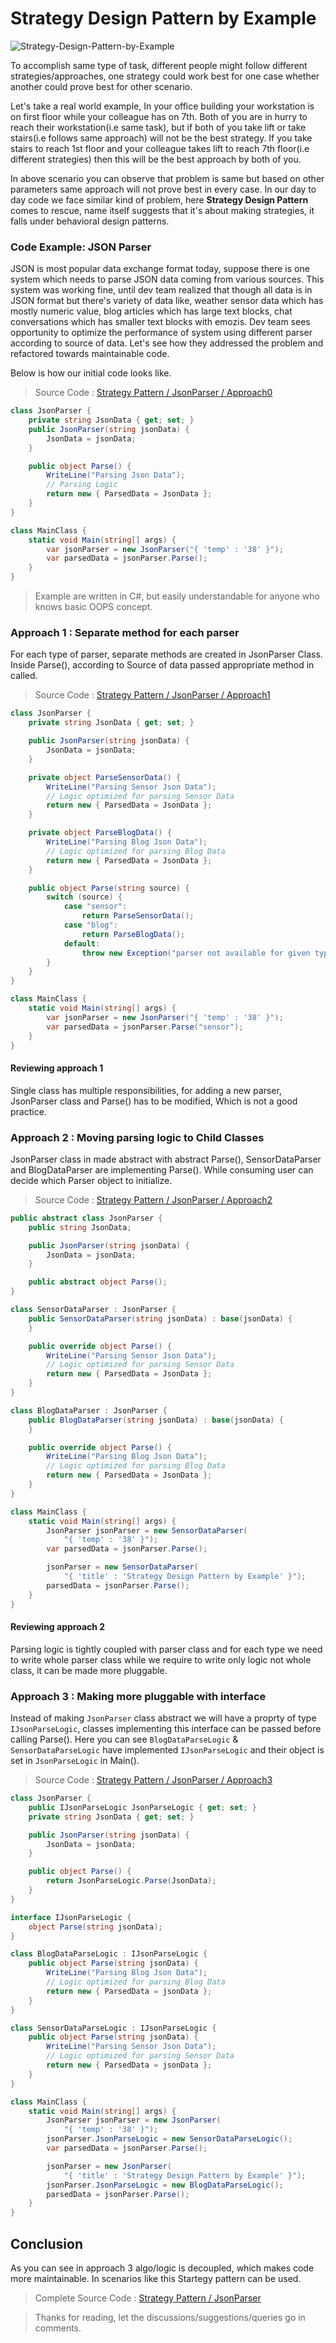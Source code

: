 # Strategy Design Pattern by Example

![Strategy-Design-Pattern-by-Example](assets/Strategy-Design-Pattern-by-Example.jpeg)

To accomplish same type of task, different people might follow different strategies/approaches, one strategy could work best for one case whether another could prove best for other scenario.

 Let's take a real world example, In your office building your workstation is on first floor while your colleague has on 7th. Both of you are in hurry to reach their workstation(i.e same task), but if both of you take lift or take stairs(i.e follows same approach) will not be the best strategy. If you take stairs to reach 1st floor and your colleague takes lift to reach 7th floor(i.e different strategies) then this will be the best approach by both of you.

 In above scenario you can observe that problem is same but based on other parameters same approach will not prove best in every case. In our day to day code we face similar kind of problem, here **Strategy Design Pattern** comes to rescue, name itself suggests that it's about making strategies, it falls under behavioral design patterns.

### Code Example: JSON Parser

JSON is most popular data exchange format today, suppose there is one system which needs to parse JSON data coming from various sources. This system was working fine, until dev team realized that though all data is in JSON format but there's variety of data like, weather sensor data which has mostly numeric value, blog articles which has large text blocks, chat conversations which has smaller text blocks with emozis. Dev team sees opportunity to optimize the performance of system using different parser according to source of data. Let's see how they addressed the problem and refactored towards maintainable code.

Below is how our initial code looks like.

> Source Code : [Strategy Pattern / JsonParser / Approach0](https://github.com/AshV/GoF-Design-Patterns-by-Example/tree/master/Strategy-Pattern/JsonParser/CSharp/Approach0)

```csharp
class JsonParser {
    private string JsonData { get; set; }
    public JsonParser(string jsonData) {
        JsonData = jsonData;
    }

    public object Parse() {
        WriteLine("Parsing Json Data");
        // Parsing Logic
        return new { ParsedData = JsonData };
    }
}

class MainClass {
    static void Main(string[] args) {
        var jsonParser = new JsonParser("{ 'temp' : '38' }");
        var parsedData = jsonParser.Parse();
    }
}
```

> Example are written in C#, but easily understandable for anyone who knows basic OOPS concept.

### Approach 1 : Separate method for each parser 

For each type of parser, separate methods are created in JsonParser Class. Inside Parse(), according to Source of data passed appropriate method in called.

> Source Code : [Strategy Pattern / JsonParser / Approach1](https://github.com/AshV/GoF-Design-Patterns-by-Example/tree/master/Strategy-Pattern/JsonParser/CSharp/Approach1)

```csharp
class JsonParser {
    private string JsonData { get; set; }

    public JsonParser(string jsonData) {
        JsonData = jsonData;
    }

    private object ParseSensorData() {
        WriteLine("Parsing Sensor Json Data");
        // Logic optimized for parsing Sensor Data
        return new { ParsedData = JsonData };
    }

    private object ParseBlogData() {
        WriteLine("Parsing Blog Json Data");
        // Logic optimized for parsing Blog Data
        return new { ParsedData = JsonData };
    }

    public object Parse(string source) {
        switch (source) {
            case "sensor":
                return ParseSensorData();
            case "blog":
                return ParseBlogData();
            default:
                throw new Exception("parser not available for given type.");
        }
    }
}

class MainClass {
    static void Main(string[] args) {
        var jsonParser = new JsonParser("{ 'temp' : '38' }");
        var parsedData = jsonParser.Parse("sensor");
    }
}
```

#### Reviewing approach 1

Single class has multiple responsibilities, for adding a new parser, JsonParser class and Parse() has to be modified, Which is not a good practice.

### Approach 2 : Moving parsing logic to Child Classes

JsonParser class in made abstract with abstract Parse(), SensorDataParser and BlogDataParser are implementing Parse(). While consuming user can decide which Parser object to initialize.

> Source Code : [Strategy Pattern / JsonParser / Approach2](https://github.com/AshV/GoF-Design-Patterns-by-Example/tree/master/Strategy-Pattern/JsonParser/CSharp/Approach2)

```csharp
public abstract class JsonParser {
    public string JsonData;

    public JsonParser(string jsonData) {
        JsonData = jsonData;
    }

    public abstract object Parse();
}

class SensorDataParser : JsonParser {
    public SensorDataParser(string jsonData) : base(jsonData) {
    }

    public override object Parse() {
        WriteLine("Parsing Sensor Json Data");
        // Logic optimized for parsing Sensor Data
        return new { ParsedData = JsonData };
    }
}

class BlogDataParser : JsonParser {
    public BlogDataParser(string jsonData) : base(jsonData) {
    }

    public override object Parse() {
        WriteLine("Parsing Blog Json Data");
        // Logic optimized for parsing Blog Data
        return new { ParsedData = JsonData };
    }
}

class MainClass {
    static void Main(string[] args) {
        JsonParser jsonParser = new SensorDataParser(
            "{ 'temp' : '38' }");
        var parsedData = jsonParser.Parse();

        jsonParser = new SensorDataParser(
            "{ 'title' : 'Strategy Design Pattern by Example' }");
        parsedData = jsonParser.Parse();
    }
}
```

#### Reviewing approach 2

Parsing logic is tightly coupled with parser class and for each type we need to write whole parser class while we require to write only logic not whole class, it can be made more pluggable.

### Approach 3 : Making more pluggable with interface

Instead of making `JsonParser` class abstract we will have a proprty of type `IJsonParseLogic`, classes implementing this interface can be passed before calling Parse(). Here you can see `BlogDataParseLogic` & `SensorDataParseLogic` have implemented `IJsonParseLogic` and their object is set in `JsonParseLogic` in Main().

> Source Code : [Strategy Pattern / JsonParser / Approach3](https://github.com/AshV/GoF-Design-Patterns-by-Example/tree/master/Strategy-Pattern/JsonParser/CSharp/Approach3)

```csharp
class JsonParser {
    public IJsonParseLogic JsonParseLogic { get; set; }
    private string JsonData { get; set; }

    public JsonParser(string jsonData) {
        JsonData = jsonData;
    }

    public object Parse() {
        return JsonParseLogic.Parse(JsonData);
    }
}

interface IJsonParseLogic {
    object Parse(string jsonData);
}

class BlogDataParseLogic : IJsonParseLogic {
    public object Parse(string jsonData) {
        WriteLine("Parsing Blog Json Data");
        // Logic optimized for parsing Blog Data
        return new { ParsedData = jsonData };
    }
}

class SensorDataParseLogic : IJsonParseLogic {
    public object Parse(string jsonData) {
        WriteLine("Parsing Sensor Json Data");
        // Logic optimized for parsing Sensor Data
        return new { ParsedData = jsonData };
    }
}

class MainClass {
    static void Main(string[] args) {
        JsonParser jsonParser = new JsonParser(
            "{ 'temp' : '38' }");
        jsonParser.JsonParseLogic = new SensorDataParseLogic();
        var parsedData = jsonParser.Parse();

        jsonParser = new JsonParser(
            "{ 'title' : 'Strategy Design Pattern by Example' }");
        jsonParser.JsonParseLogic = new BlogDataParseLogic();
        parsedData = jsonParser.Parse();
    }
}
```

## Conclusion

As you can see in approach 3 algo/logic is decoupled, which makes code more maintainable. In scenarios like this Startegy pattern can be used.

> Complete Source Code : [Strategy Pattern / JsonParser](https://github.com/AshV/GoF-Design-Patterns-by-Example/tree/master/Strategy-Pattern/JsonParser/)

> Thanks for reading, let the discussions/suggestions/queries go in comments.
